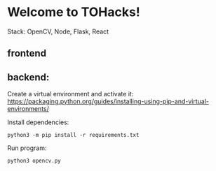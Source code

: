 # Welcome to TOHacks!
Stack: OpenCV, Node, Flask, React

## frontend

## backend:
Create a virtual environment and activate it: https://packaging.python.org/guides/installing-using-pip-and-virtual-environments/

Install dependencies:
```
python3 -m pip install -r requirements.txt
```

Run program:
```
python3 opencv.py
```
